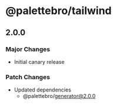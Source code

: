 # @palettebro/tailwind

## 2.0.0

### Major Changes

- Initial canary release

### Patch Changes

- Updated dependencies
  - @palettebro/generator@2.0.0
